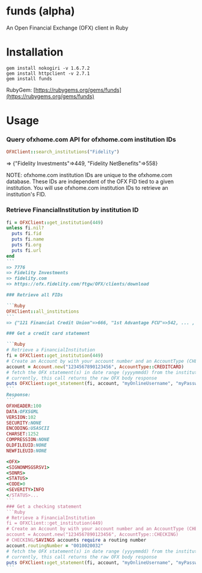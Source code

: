# funds (alpha)

An Open Financial Exchange (OFX) client in Ruby

# Installation

`gem install nokogiri -v 1.6.7.2`  
`gem install httpclient -v 2.7.1`  
`gem install funds`

RubyGem: [https://rubygems.org/gems/funds](https://rubygems.org/gems/funds)

# Usage

### Query ofxhome.com API for ofxhome.com institution IDs

```Ruby
OFXClient::search_institutions("Fidelity")
```
=> {"Fidelity Investments"=>449, "Fidelity NetBenefits"=>558}

NOTE: ofxhome.com institution IDs are unique to the ofxhome.com database. These IDs are independent of the OFX FID tied to a given institution. You will use ofxhome.com institution IDs to retrieve an institution's FID.

### Retrieve FinancialInstitution by institution ID

````Ruby
fi = OFXClient::get_institution(449)
unless fi.nil?
  puts fi.fid
  puts fi.name
  puts fi.org
  puts fi.url
end
```
=> 7776  
=> Fidelity Investments  
=> fidelity.com  
=> https://ofx.fidelity.com/ftgw/OFX/clients/download

### Retrieve all FIDs

```Ruby
OFXClient::all_institutions
```
=> {"121 Financial Credit Union"=>666, "1st Advantage FCU"=>542, ... , "Zions Bank"=>630, "zWachovia"=>452}

### Get a credit card statement

```Ruby
# Retrieve a FinancialInstitution
fi = OFXClient::get_institution(449)
# Create an Account by with your account number and an AccountType (CHECKING, SAVINGS, MONEYMRKT, CREDITCARD)
account = Account.new("1234567890123456", AccountType::CREDITCARD)
# fetch the OFX statement(s) in date range (yyyymmdd) from the institution
# currently, this call returns the raw OFX body response
puts OFXClient::get_statement(fi, account, "myOnlineUsername", "myPassword", "20151201", "20160115")
```
Response:
```
OFXHEADER:100
DATA:OFXSGML
VERSION:102
SECURITY:NONE
ENCODING:USASCII
CHARSET:1252
COMPRESSION:NONE
OLDFILEUID:NONE
NEWFILEUID:NONE

<OFX>
<SIGNONMSGSRSV1>
<SONRS>
<STATUS>
<CODE>0
<SEVERITY>INFO
</STATUS>...
```
### Get a checking statement
```Ruby
# Retrieve a FinancialInstitution
fi = OFXClient::get_institution(449)
# Create an Account by with your account number and an AccountType (CHECKING, SAVINGS, MONEYMRKT, CREDITCARD)
account = Account.new("1234567890123456", AccountType::CHECKING)
# CHECKING/SAVINGS accounts require a routing number
account.routingNumber = "0010020032"
# fetch the OFX statement(s) in date range (yyyymmdd) from the institution
# currently, this call returns the raw OFX body response
puts OFXClient::get_statement(fi, account, "myOnlineUsername", "myPassword", "20151201", "20160115")
```
